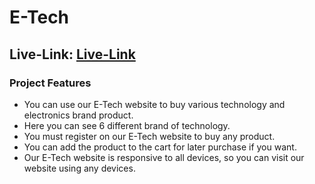 # E-Tech

## Live-Link: [Live-Link](https://brand-shop-bfc7f.web.app/)

### Project Features
- You can use our E-Tech website to buy various technology and electronics brand product.
- Here you can see 6 different brand of technology.
- You must register on our E-Tech website to buy any product.
- You can add the product to the cart for later purchase if you want.
- Our E-Tech website is responsive to all devices, so you can visit our website using any devices.